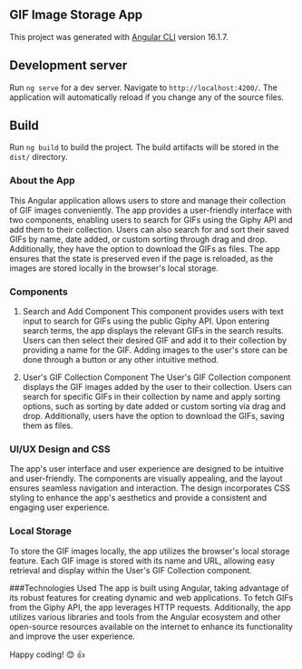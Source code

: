 ## GIF Image Storage App

This project was generated with [Angular CLI](https://github.com/angular/angular-cli) version 16.1.7.

## Development server

Run `ng serve` for a dev server. Navigate to `http://localhost:4200/`. The application will automatically reload if you change any of the source files.

## Build

Run `ng build` to build the project. The build artifacts will be stored in the `dist/` directory.

### About the App
This Angular application allows users to store and manage their collection of GIF images conveniently. The app provides a user-friendly interface with two components, enabling users to search for GIFs using the Giphy API and add them to their collection. Users can also search for and sort their saved GIFs by name, date added, or custom sorting through drag and drop. Additionally, they have the option to download the GIFs as files. The app ensures that the state is preserved even if the page is reloaded, as the images are stored locally in the browser's local storage.

### Components
1. Search and Add Component
This component provides users with text input to search for GIFs using the public Giphy API. Upon entering search terms, the app displays the relevant GIFs in the search results. Users can then select their desired GIF and add it to their collection by providing a name for the GIF. Adding images to the user's store can be done through a button or any other intuitive method.

2. User's GIF Collection Component
The User's GIF Collection component displays the GIF images added by the user to their collection. Users can search for specific GIFs in their collection by name and apply sorting options, such as sorting by date added or custom sorting via drag and drop. Additionally, users have the option to download the GIFs, saving them as files.

### UI/UX Design and CSS
The app's user interface and user experience are designed to be intuitive and user-friendly. The components are visually appealing, and the layout ensures seamless navigation and interaction. The design incorporates CSS styling to enhance the app's aesthetics and provide a consistent and engaging user experience.

### Local Storage
To store the GIF images locally, the app utilizes the browser's local storage feature. Each GIF image is stored with its name and URL, allowing easy retrieval and display within the User's GIF Collection component.

###Technologies Used
The app is built using Angular, taking advantage of its robust features for creating dynamic and web applications. To fetch GIFs from the Giphy API, the app leverages HTTP requests. Additionally, the app utilizes various libraries and tools from the Angular ecosystem and other open-source resources available on the internet to enhance its functionality and improve the user experience.

Happy coding! 😊 👍
